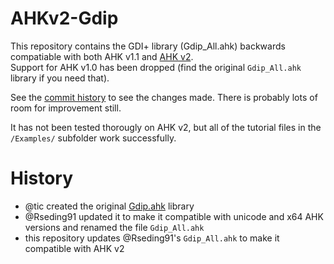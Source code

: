 # AHKv2-Gdip
This repository contains the GDI+ library (Gdip_All.ahk) backwards compatiable with both AHK v1.1 and [AHK v2](https://autohotkey.com/v2/).  
Support for AHK v1.0 has been dropped (find the original `Gdip_All.ahk` library if you need that).  

See the [commit history](https://github.com/mmikeww/AHKv2-Gdip/commits/master) to see the changes made. There is probably lots of room for improvement still.  

It has not been tested thorougly on AHK v2, but all of the tutorial files in the `/Examples/` subfolder work successfully. 

# History
- @tic created the original [Gdip.ahk](https://github.com/tariqporter/Gdip/) library
- @Rseding91 updated it to make it compatible with unicode and x64 AHK versions and renamed the file `Gdip_All.ahk`
- this repository updates @Rseding91's `Gdip_All.ahk` to make it compatible with AHK v2


